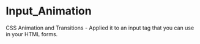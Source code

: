 # Input_Animation
CSS Animation and Transitions - Applied it to an input tag that you can use in your HTML forms.
